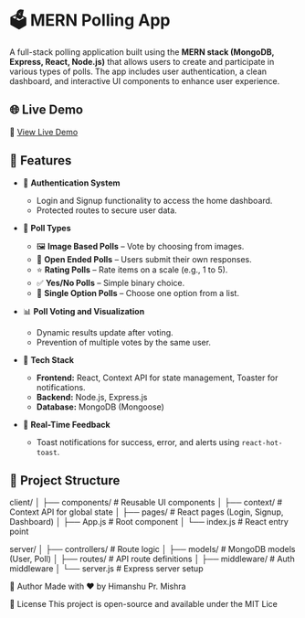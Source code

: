 # 🗳️ MERN Polling App

A full-stack polling application built using the **MERN stack (MongoDB, Express, React, Node.js)** that allows users to create and participate in various types of polls. The app includes user authentication, a clean dashboard, and interactive UI components to enhance user experience.

## 🌐 Live Demo

🔗 [View Live Demo](https://poll-it-rust.vercel.app)

## 🚀 Features

- 🔐 **Authentication System**
  - Login and Signup functionality to access the home dashboard.
  - Protected routes to secure user data.

- 🧠 **Poll Types**
  - 🖼️ **Image Based Polls** – Vote by choosing from images.
  - 💬 **Open Ended Polls** – Users submit their own responses.
  - ⭐ **Rating Polls** – Rate items on a scale (e.g., 1 to 5).
  - ✅ **Yes/No Polls** – Simple binary choice.
  - 🔘 **Single Option Polls** – Choose one option from a list.

- 📊 **Poll Voting and Visualization**
  - Dynamic results update after voting.
  - Prevention of multiple votes by the same user.

- 🧩 **Tech Stack**
  - **Frontend:** React, Context API for state management, Toaster for notifications.
  - **Backend:** Node.js, Express.js
  - **Database:** MongoDB (Mongoose)

- 🔔 **Real-Time Feedback**
  - Toast notifications for success, error, and alerts using `react-hot-toast`.

## 📂 Project Structure

client/ │ ├── components/ # Reusable UI components │ ├── context/ # Context API for global state │ ├── pages/ # React pages (Login, Signup, Dashboard) │ ├── App.js # Root component │ └── index.js # React entry point

server/ │ ├── controllers/ # Route logic │ ├── models/ # MongoDB models (User, Poll) │ ├── routes/ # API route definitions │ ├── middleware/ # Auth middleware │ └── server.js # Express server setup


🙌 Author
Made with ❤️ by Himanshu Pr. Mishra

📜 License
This project is open-source and available under the MIT Lice

